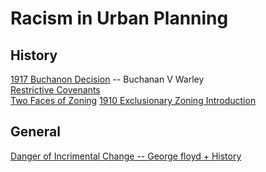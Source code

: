 # Racism in Urban Planning


## History

[1917 Buchanon Decision](104_Buchanan_V_Warley_1917.md) -- Buchanan V Warley   
[Restrictive Covenants](47_Racial_Covenants_a_Workaround.md)   
[Two Faces of Zoning](106_Two_Faces_of_Zoning.md)
[1910 Exclusionary Zoning Introduction](108_Exclusionary_Zoning_History.md)

## General
[Danger of Incrimental Change -- George floyd + History](157_Racism_is_Reslient__Symbolic_Activism_is_no_match.md) 
